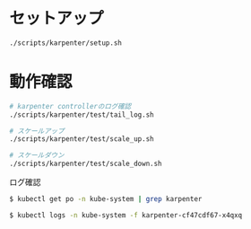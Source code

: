 # セットアップ

```bash
./scripts/karpenter/setup.sh
```

# 動作確認

```bash
# karpenter controllerのログ確認
./scripts/karpenter/test/tail_log.sh

# スケールアップ
./scripts/karpenter/test/scale_up.sh

# スケールダウン
./scripts/karpenter/test/scale_down.sh
```

ログ確認


```bash
$ kubectl get po -n kube-system | grep karpenter

$ kubectl logs -n kube-system -f karpenter-cf47cdf67-x4qxq